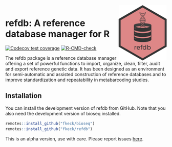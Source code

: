 <img src="man/figures/logo.png" align="right" width="150"/>

# refdb: A reference database manager for R

<!-- badges: start -->
[![Codecov test coverage](https://codecov.io/gh/fkeck/refdb/branch/main/graph/badge.svg)](https://codecov.io/gh/fkeck/refdb?branch=main)
[![R-CMD-check](https://github.com/fkeck/refdb/workflows/R-CMD-check/badge.svg)](https://github.com/fkeck/refdb/actions)
<!-- badges: end -->

The refdb package is a reference database manager offering a set of powerful functions to import, organize, clean, filter, audit and export reference genetic data. It has been designed as an environment for semi-automatic and assisted construction of reference databases and to improve standardization and repeatability in metabarcoding studies.


## Installation

You can install the development version of refdb from GitHub. Note that you also need the development version of bioseq installed.


``` r
remotes::install_github("fkeck/bioseq")
remotes::install_github("fkeck/refdb")
```

This is an alpha version, use with care. Please report issues [here](https://github.com/fkeck/refdb/issues).

